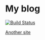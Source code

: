 # My blog

[![Build Status](https://travis-ci.com/LanceZhu/lancezhu.github.io.svg?branch=hexo)](https://travis-ci.com/LanceZhu/lancezhu.github.io)

[Another site](https://f00bar.cn)